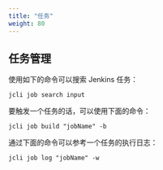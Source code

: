 ```yaml
---
title: "任务"
weight: 80
---
```


## 任务管理

使用如下的命令可以搜索 Jenkins 任务：

`jcli job search input`

要触发一个任务的话，可以使用下面的命令：

`jcli job build "jobName" -b`

通过下面的命令可以参考一个任务的执行日志：

`jcli job log "jobName" -w`
